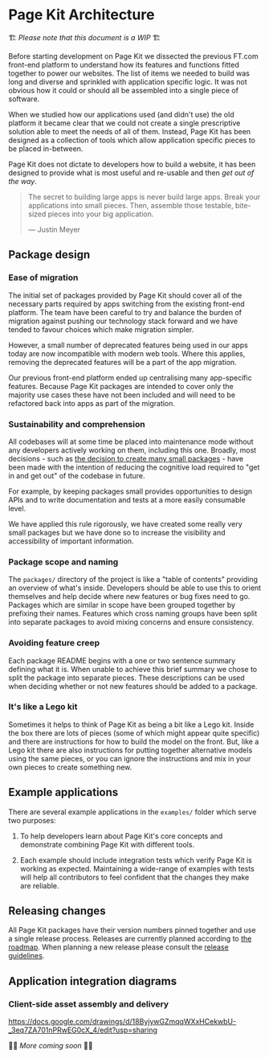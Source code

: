# Page Kit Architecture

🏗 _Please note that this document is a WIP_ 🏗

Before starting development on Page Kit we dissected the previous FT.com front-end platform to understand how its features and functions fitted together to power our websites. The list of items we needed to build was long and diverse and sprinkled with application specific logic. It was not obvious how it could or should all be assembled into a single piece of software.

When we studied how our applications used (and didn't use) the old platform it became clear that we could not create a single prescriptive solution able to meet the needs of all of them. Instead, Page Kit has been designed as a collection of tools which allow application specific pieces to be placed in-between.

Page Kit does not dictate to developers how to build a website, it has been designed to provide what is most useful and re-usable and then _get out of the way_.

> The secret to building large apps is never build large apps. Break your applications into small pieces. Then, assemble those testable, bite-sized pieces into your big application.
>
> — Justin Meyer


## Package design

### Ease of migration

The initial set of packages provided by Page Kit should cover all of the necessary parts required by apps switching from the existing front-end platform. The team have been careful to try and balance the burden of migration against pushing our technology stack forward and we have tended to favour choices which make migration simpler.

However, a small number of deprecated features being used in our apps today are now incompatible with modern web tools. Where this applies, removing the deprecated features will be a part of the app migration.

Our previous front-end platform ended up centralising many app-specific features. Because Page Kit packages are intended to cover only the majority use cases these have not been included and will need to be refactored back into apps as part of the migration.

### Sustainability and comprehension

All codebases will at some time be placed into maintenance mode without any developers actively working on them, including this one. Broadly, most decisions - such as [the decision to create many small packages](docs/design-decisions/many-small-packages.md) - have been made with the intention of reducing the cognitive load required to "get in and get out" of the codebase in future.

For example, by keeping packages small provides opportunities to design APIs and to write documentation and tests at a more easily consumable level.

We have applied this rule rigorously, we have created some really very small packages but we have done so to increase the visibility and accessibility of important information.

### Package scope and naming

The `packages/` directory of the project is like a "table of contents" providing an overview of what's inside. Developers should be able to use this to orient themselves and help decide where new features or bug fixes need to go. Packages which are similar in scope have been grouped together by prefixing their names. Features which cross naming groups have been split into separate packages to avoid mixing concerns and ensure consistency.

### Avoiding feature creep

Each package README begins with a one or two sentence summary defining what it is. When unable to achieve this brief summary we chose to split the package into separate pieces. These descriptions can be used when deciding whether or not new features should be added to a package.

### It's like a Lego kit

Sometimes it helps to think of Page Kit as being a bit like a Lego kit. Inside the box there are lots of pieces (some of which might appear quite specific) and there are instructions for how to build the model on the front. But, like a Lego kit there are also instructions for putting together alternative models using the same pieces, or you can ignore the instructions and mix in your own pieces to create something new.


## Example applications

There are several example applications in the `examples/` folder which serve two purposes:

1. To help developers learn about Page Kit's core concepts and demonstrate combining Page Kit with different tools.

2. Each example should include integration tests which verify Page Kit is working as expected. Maintaining a wide-range of examples with tests will help all contributors to feel confident that the changes they make are reliable.


## Releasing changes

All Page Kit packages have their version numbers pinned together and use a single release process. Releases are currently planned according to [the roadmap](roadmap.md). When planning a new release please consult the [release guidelines](release-guidelines.md).


## Application integration diagrams

### Client-side asset assembly and delivery

https://docs.google.com/drawings/d/18ByjywGZmqqWXxHCekwbU-_3eq7ZA701nPRwEG0cX_4/edit?usp=sharing

👷‍♀️ _More coming soon_ 👷‍♂️
